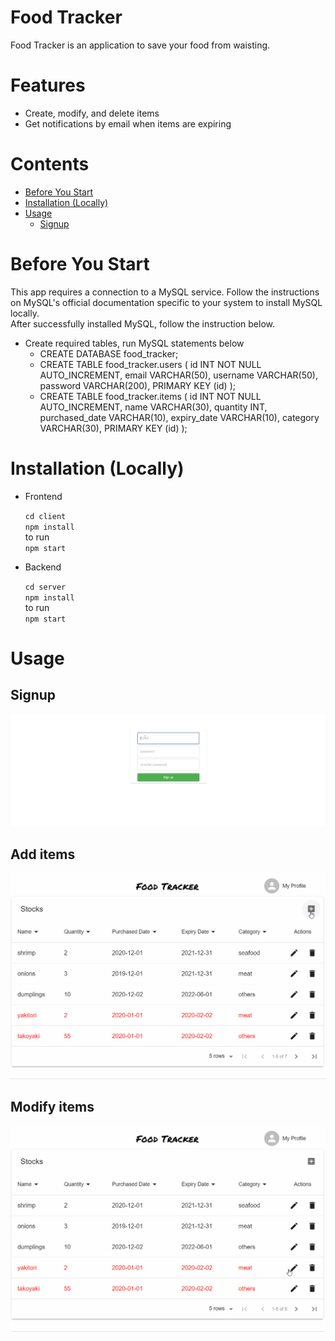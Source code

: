 # Food Tracker
Food Tracker is an application to save your food from waisting.


# Features
 - Create, modify, and delete items
 - Get notifications by email when items are expiring

# Contents
 - [Before You Start](#BeforeYouStart)  
 - [Installation (Locally)](#Installation(Locally))
 - [Usage](#Usage)
   - [Signup](##Signup)


# Before You Start
This app requires a connection to a MySQL service. Follow the instructions on MySQL's official documentation specific to your system to install MySQL locally.  
After successfully installed MySQL, follow the instruction below.

 - Create required tables, run MySQL statements below
   - CREATE DATABASE food_tracker;
   - CREATE TABLE food_tracker.users (
     id INT NOT NULL AUTO_INCREMENT,
       email VARCHAR(50),
       username VARCHAR(50),
       password VARCHAR(200),
       PRIMARY KEY (id)
   );
   - CREATE TABLE food_tracker.items (
       id INT NOT NULL AUTO_INCREMENT,
       name VARCHAR(30), 
       quantity INT, 
       purchased_date VARCHAR(10), 
       expiry_date VARCHAR(10), 
       category VARCHAR(30),
       PRIMARY KEY (id)
   );


# Installation (Locally)
- Frontend

  `cd client`  
  `npm install`  
  to run  
  `npm start`

- Backend

  `cd server`  
  `npm install`  
  to run  
  `npm start`



# Usage
## Signup
![`signup demo`](./img/signup.gif)
## Add items
![`add an item demo`](./img/add_item.gif)

## Modify items
![`modify items`](./img/modify_item.gif)